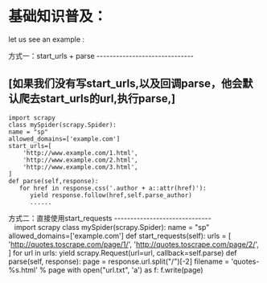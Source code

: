 基础知识普及：
========================
let us see an example :

 方式一：start_urls + parse 
 ------------------------------  
 ## [如果我们没有写start_urls,以及回调parse，他会默认爬去start_urls的url,执行parse,]
    import scrapy
    class mySpider(scrapy.Spider):
    name = "sp"
    allowed_domains=['example.com']
    start_urls=[
        'http://www.example.com/1.html',
        'http://www.example.com/2.html',
        'http://www.example.com/3.html',
    ]
    def parse(self,response):
       for href in response.css('.author + a::attr(href)'):
          yield response.follow(href,self.parse_author)
          ......
          
          
  方式二：直接使用start_requests
    ------------------------------  
    import scrapy
    class mySpider(scrapy.Spider):
    name = "sp"
    allowed_domains=['example.com']
    def start_requests(self):
        urls = [
            'http://quotes.toscrape.com/page/1/',
            'http://quotes.toscrape.com/page/2/',
        ]
        for url in urls:
            yield scrapy.Request(url=url, callback=self.parse)
     def parse(self, response):
        page = response.url.split("/")[-2]
        filename = 'quotes-%s.html' % page
        with open("url.txt", 'a') as f:
            f.write(page)
